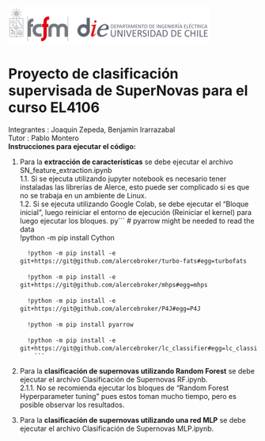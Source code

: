 ![banner](bin/cropped-logo-fcfm-die-1.png)  
# Proyecto de clasificación supervisada de SuperNovas para el curso EL4106  
Integrantes : Joaquin Zepeda, Benjamin Irarrazabal  
Tutor : Pablo Montero   
**Instrucciones para ejecutar el código:**  
1.	Para la **extracción de características** se debe ejecutar el archivo SN_feature_extraction.ipynb  
  1.1.	Si se ejecuta utilizando jupyter notebook es necesario tener instaladas las librerías de Alerce, esto puede ser complicado si es que no se trabaja en un ambiente de Linux.  
  1.2.	Si se ejecuta utilizando Google Colab, se debe ejecutar el “Bloque inicial”, luego reiniciar el entorno de ejecución (Reiniciar el kernel) para luego ejecutar los bloques.            py```
          # pyarrow might be needed to read the data  
          !python -m pip install Cython  
          
          !python -m pip install -e git+https://git@github.com/alercebroker/turbo-fats#egg=turbofats
          
          !python -m pip install -e git+https://git@github.com/alercebroker/mhps#egg=mhps  
          
          !python -m pip install -e git+https://git@github.com/alercebroker/P4J#egg=P4J  
          
          !python -m pip install pyarrow
          
          !python -m pip install -e git+https://git@github.com/alercebroker/lc_classifier#egg=lc_classifier  
            ```

2.	Para la **clasificación de supernovas utilizando Random Forest** se debe ejecutar el archivo Clasificación de Supernovas RF.ipynb.   
    2.1.1.	 No se recomienda ejecutar los bloques de “Random Forest Hyperparameter tuning” pues estos toman mucho tiempo, pero es posible observar los resultados.
3.	Para la **clasificación de supernovas utilizando una red MLP** se debe ejecutar el archivo Clasificación de Supernovas MLP.ipynb.   
  
